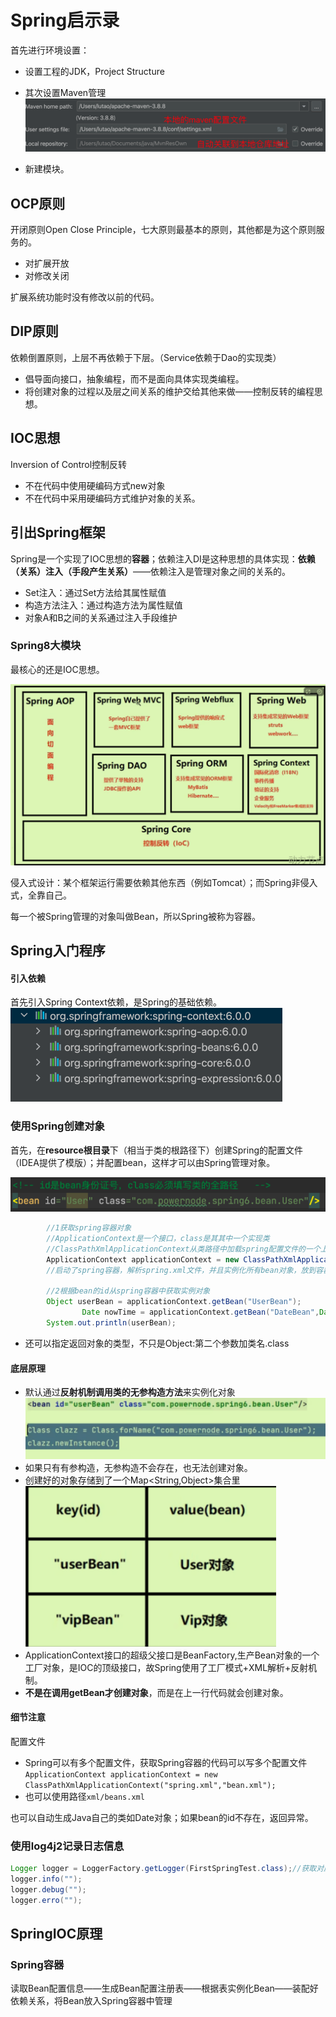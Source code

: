 # Spring启示录

首先进行环境设置：

- 设置工程的JDK，Project Structure
- 其次设置Maven管理<img src="../Pic/image-20240305164755188.png" alt="image-20240305164755188" style="zoom:50%;" />

- 新建模块。

## OCP原则

开闭原则Open Close Principle，七大原则最基本的原则，其他都是为这个原则服务的。

- 对扩展开放
- 对修改关闭

扩展系统功能时没有修改以前的代码。

## DIP原则

依赖倒置原则，上层不再依赖于下层。（Service依赖于Dao的实现类）

- 倡导面向接口，抽象编程，而不是面向具体实现类编程。
- 将创建对象的过程以及层之间关系的维护交给其他来做——控制反转的编程思想。

## IOC思想

Inversion of Control控制反转

- 不在代码中使用硬编码方式new对象
- 不在代码中采用硬编码方式维护对象的关系。

## 引出Spring框架

Spring是一个实现了IOC思想的**容器**；依赖注入DI是这种思想的具体实现：**依赖（关系）注入（手段产生关系）**——依赖注入是管理对象之间的关系的。

- Set注入：通过Set方法给其属性赋值
- 构造方法注入：通过构造方法为属性赋值
- 对象A和B之间的关系通过注入手段维护

### Spring8大模块

最核心的还是IOC思想。

<img src="../Pic/image-20240305195146691.png" alt="image-20240305195146691" style="zoom:50%;" />

侵入式设计：某个框架运行需要依赖其他东西（例如Tomcat）；而Spring非侵入式，全靠自己。

每一个被Spring管理的对象叫做Bean，所以Spring被称为容器。

## Spring入门程序

#### 引入依赖

首先引入Spring Context依赖，是Spring的基础依赖。<img src="../Pic/image-20240305211816834.png" alt="image-20240305211816834" style="zoom:50%;" />

### 使用Spring创建对象

首先，在**resource根目录**下（相当于类的根路径下）创建Spring的配置文件（IDEA提供了模版）；并配置bean，这样才可以由Spring管理对象。

![image-20240305213515310](../Pic/image-20240305213515310.png)

```java
        //1获取spring容器对象
        //ApplicationContext是一个接口，class是其其中一个实现类
        //ClassPathXmlApplicationContext从类路径中加载spring配置文件的一个上下文对象
        ApplicationContext applicationContext = new ClassPathXmlApplicationContext("spring.xml");
        //启动了spring容器，解析spring.xml文件，并且实例化所有bean对象，放到容器当中。

        //2根据bean的id从spring容器中获取实例对象
        Object userBean = applicationContext.getBean("UserBean");
				Date nowTime = applicationContext.getBean("DateBean",Date.class)
        System.out.println(userBean);
```

- 还可以指定返回对象的类型，不只是Object:第二个参数加类名.class

#### 底层原理

- 默认通过**反射机制调用类的无参构造方法**来实例化对象<img src="../Pic/image-20240306085219632.png" alt="image-20240306085219632" style="zoom:50%;" />
- 如果只有有参构造，无参构造不会存在，也无法创建对象。
- 创建好的对象存储到了一个Map<String,Object>集合里<img src="../Pic/image-20240306085637874.png" alt="image-20240306085637874" style="zoom:50%;" />
- ApplicationContext接口的超级父接口是BeanFactory,生产Bean对象的一个工厂对象，是IOC的顶级接口，故Spring使用了工厂模式+XML解析+反射机制。
- **不是在调用getBean才创建对象**，而是在上一行代码就会创建对象。

#### 细节注意

配置文件

- Spring可以有多个配置文件，获取Spring容器的代码可以写多个配置文件`ApplicationContext applicationContext = new ClassPathXmlApplicationContext("spring.xml","bean.xml");`
- 也可以使用路径`xml/beans.xml`

也可以自动生成Java自己的类如Date对象；如果bean的id不存在，返回异常。

### 使用log4j2记录日志信息 

```java
Logger logger = LoggerFactory.getLogger(FirstSpringTest.class);//获取对应类的日志记录器对象
logger.info("");
logger.debug("");
logger.erro("");
```

## SpringIOC原理

### Spring容器

读取Bean配置信息——生成Bean配置注册表——根据表实例化Bean——装配好依赖关系，将Bean放入Spring容器中管理
